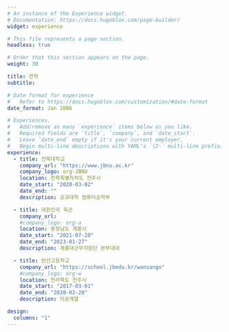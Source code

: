 ```yaml
---
# An instance of the Experience widget.
# Documentation: https://docs.hugoblox.com/page-builder/
widget: experience

# This file represents a page section.
headless: true

# Order that this section appears on the page.
weight: 30

title: 연혁
subtitle:

# Date format for experience
#   Refer to https://docs.hugoblox.com/customization/#date-format
date_format: Jan 2006

# Experiences.
#   Add/remove as many `experience` items below as you like.
#   Required fields are `title`, `company`, and `date_start`.
#   Leave `date_end` empty if it's your current employer.
#   Begin multi-line descriptions with YAML's `|2-` multi-line prefix.
experience:
  - title: 전북대학교
    company_url: "https://www.jbnu.ac.kr"
    company_logo: org-JBNU
    location: 전북특별자치도 전주시
    date_start: "2020-03-02"
    date_end: ""
    description: 공과대학 컴퓨터공학부

  - title: 대한민국 육군
    company_url:
    #company_logo: org-a
    location: 충청남도 계룡시
    date_start: "2021-07-28"
    date_end: "2023-01-27"
    description: 계룡대근무지원단 본부대대

  - title: 완산고등학교
    company_url: "https://school.jbedu.kr/wansango"
    #company_logo: org-w
    location: 전라북도 전주시
    date_start: "2017-03-01"
    date_end: "2020-02-28"
    description: 이공계열

design:
  columns: "1"
---
```

